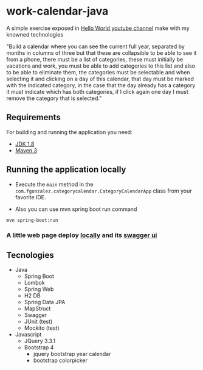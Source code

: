 # work-calendar-java
A simple exercise exposed in [Hello World youtube channel](https://www.youtube.com/watch?v=zAOOR-2RYMY&t=25s) make with my knowned technologies 

"Build a calendar where you can see the current full year, separated by months in columns of three but that these are collapsible to be able to see it from a phone, there must be a list of categories, these must initially be vacations and work, you must be able to add categories to this list and also to be able to eliminate them, the categories must be selectable and when selecting it and clicking on a day of this calendar, that day must be marked with the indicated category, in the case that the day already has a category it must indicate which has both categories, if I click again one day I must remove the category that is selected."
## Requirements
For building and running the application you need:

- [JDK 1.8](http://www.oracle.com/technetwork/java/javase/downloads/jdk8-downloads-2133151.html)
- [Maven 3](https://maven.apache.org)
## Running the application locally

- Execute the `main` method in the `com.fgonzalez.categorycalendar.CategoryCalendarApp` class from your favorite IDE.

- Also you can use mvn spring boot run command
```
mvn spring-boot:run
```

### A little web page deploy [locally](http://localhost:8080/) and its [swagger ui](http://localhost:8080/swagger-ui/) 
## Tecnologies
- Java
    - Spring Boot
    - Lombok
    - Spring Web
    - H2 DB
    - Spring Data JPA
    - MapStruct
    - Swagger
    - JUnit (test)
    - Mockito (test)
- Javascript
    - JQuery 3.3.1
    - Bootstrap 4
        - jquery bootstrap year calendar
        - bootstrap colorpicker

